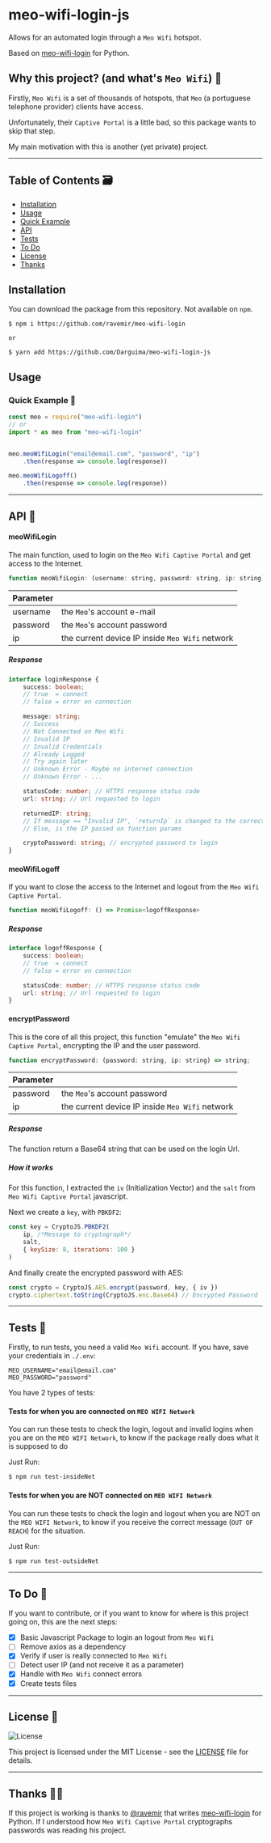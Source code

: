 # meo-wifi-login-js

Allows for an automated login through a `Meo Wifi` hotspot.

Based on [meo-wifi-login](https://github.com/ravemir/meo-wifi-login) for Python.


## Why this project? (and what's `Meo Wifi`) 🤔

Firstly, `Meo Wifi` is a set of thousands of hotspots, that `Meo` (a portuguese telephone provider) clients have access.

Unfortunately, their `Captive Portal` is a little bad, so this package wants to skip that step.

My main motivation with this is another (yet private) project.

---

## Table of Contents 🗃️

- [Installation](#installation)
- [Usage](#usage)
- [Quick Example](#quick-example-)
- [API](#api-)
- [Tests](#tests-)
- [To Do](#to-do-)
- [License](#license-)
- [Thanks](#thanks-)

## Installation

You can download the package from this repository. Not available on `npm`.

``` console
$ npm i https://github.com/ravemir/meo-wifi-login

or

$ yarn add https://github.com/Darguima/meo-wifi-login-js
```

## Usage

### Quick Example 🚀

``` javascript
const meo = require("meo-wifi-login")
// or
import * as meo from "meo-wifi-login"


meo.meoWifiLogin("email@email.com", "password", "ip")
	.then(response => console.log(response))

meo.meoWifiLogoff()
	.then(response => console.log(response))
```

---

## API 📖

#### meoWifiLogin

The main function, used to login on the `Meo Wifi Captive Portal` and get access to the Internet.


```javascript
function meoWifiLogin: (username: string, password: string, ip: string) => Promise<loginResponse>;
```

|Parameter|                                                |
|---------|------------------------------------------------|
|username | the `Meo`'s account e-mail                     |
|password | the `Meo`'s account password                   |
|ip       | the current device IP inside `Meo Wifi` network|

##### Response

```typescript
interface loginResponse {
	success: boolean;
	// true  = connect
	// false = error on connection

	message: string;
	// Success
	// Not Connected on Meo Wifi
	// Invalid IP
	// Invalid Credentials
	// Already Logged
	// Try again later
	// Unknown Error - Maybe no internet connection
	// Unknown Error - ...

	statusCode: number; // HTTPS response status code
	url: string; // Url requested to login

	returnedIP: string; 
	// If message == "Invalid IP", `returnIp` is changed to the correct IP
	// Else, is the IP passed on function params

	cryptoPassword: string; // encrypted password to login
}
```

#### meoWifiLogoff

If you want to close the access to the Internet and logout from the `Meo Wifi Captive Portal`.


```javascript
function meoWifiLogoff: () => Promise<logoffResponse>
```

##### Response

```typescript
interface logoffResponse {
	success: boolean;
	// true  = connect
	// false = error on connection

	statusCode: number; // HTTPS response status code
	url: string; // Url requested to login
}
```

#### encryptPassword

This is the core of all this project, this function "emulate" the `Meo Wifi Captive Portal`, encrypting the IP and the user password.

```javascript
function encryptPassword: (password: string, ip: string) => string;
```

|Parameter|                                                |
|---------|------------------------------------------------|
|password | the `Meo`'s account password                   |
|ip       | the current device IP inside `Meo Wifi` network|

##### Response

The function return a Base64 string that can be used on the login Url.

##### How it works

For this function, I extracted the `iv` (Initialization Vector) and the `salt` from `Meo Wifi Captive Portal` javascript.

Next we create a `key`, with `PBKDF2`:

```javascript
const key = CryptoJS.PBKDF2(
	ip, /*Message to cryptograph*/
	salt,
	{ keySize: 8, iterations: 100 }
)
```

And finally create the encrypted password with AES:

```javascript
const crypto = CryptoJS.AES.encrypt(password, key, { iv })
crypto.ciphertext.toString(CryptoJS.enc.Base64) // Encrypted Password
```

---

## Tests 🧪

Firstly, to run tests, you need a valid `Meo Wifi` account. If you have, save your credentials in `./.env`:

```
MEO_USERNAME="email@email.com"
MEO_PASSWORD="password"
```

You have 2 types of tests:

#### Tests for when you are connected on `MEO WIFI Network`

You can run these tests to check the login, logout and invalid logins when you are on the `MEO WIFI Network`, to know if the package really does what it is supposed to do

Just Run:

```bash
$ npm run test-insideNet
```

#### Tests for when you are NOT connected on `MEO WIFI Network`

You can run these tests to check the login and logout when you are NOT on the `MEO WIFI Network`, to know if you receive the correct message (`OUT OF REACH`) for the situation.

Just Run:

```bash
$ npm run test-outsideNet
```

---

## To Do 📝

If you want to contribute, or if you want to know for where is this project going on, this are the next steps:

- [x] Basic Javascript Package to login an logout from `Meo Wifi`
- [ ] Remove axios as a dependency
- [x] Verify if user is really connected to `Meo Wifi`
- [ ] Detect user IP (and not receive it as a parameter)
- [x] Handle with `Meo Wifi` connect errors
- [x] Create tests files

---

## License 📝

<img alt="License" src="https://img.shields.io/badge/license-MIT-%2304D361">

This project is licensed under the MIT License - see the [LICENSE](LICENSE) file for details.

---

## Thanks 🙏🙏

If this project is working is thanks to [@ravemir](https://github.com/ravemir) that writes [meo-wifi-login](https://github.com/ravemir/meo-wifi-login) for Python. If I understood how `Meo Wifi Captive Portal` cryptographs passwords was reading his project.
